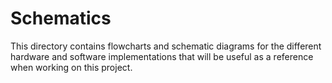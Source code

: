 # Schematics

This directory contains flowcharts and schematic diagrams for the different hardware and software implementations that will be useful as a reference when working on this project. 
